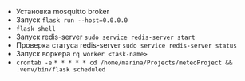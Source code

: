 - Установка mosquitto broker
- Запуск ```flask run --host=0.0.0.0```
- ```flask shell```
- Запуск redis-server ```sudo service redis-server start```
- Проверка статуса redis-server ```sudo service redis-server status```
- Запуск воркера ```rq worker <task-name>```
- ```crontab -e```
```* * * * * cd /home/marina/Projects/meteoProject && .venv/bin/flask scheduled```

